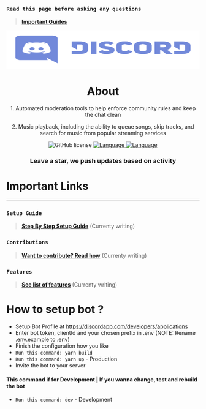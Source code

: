 ### `Read this page before asking any questions`

> **[Important Guides]()**<br>

<p align="center">
<img width="600" height="100" src="./src/public/Discord.svg">
</p>

<h1 align= "center"><b>
  About
  </b>
</h1>

<div align="center">
<p>1. Automated moderation tools to help enforce community rules and keep the chat clean</p>
<p>2. Music playback, including the ability to queue songs, skip tracks, and search for music from popular streaming services</p>
</div>

<p align= "center">

  <img src="https://img.shields.io/badge/license-MIT-blue.svg?style=plastic" alt="GitHub license">
  </a>
    <a href="https://discord.gg/XxvjjPs">
  <img src="https://img.shields.io/badge/Uses-Node.js-green" alt="Language">
  </a>
    <a href="https://en.wikipedia.org/wiki/JavaScript">
  <img src="https://img.shields.io/badge/language-Typescript-blue.svg" alt="Language">
  </a>

</p>

<h3 align= "center"> Leave a star, we push updates based on activity </h3>

# Important Links

<hr>

### `Setup Guide`

> **[Step By Step Setup Guide]()** (Currenty writing)<br>

### `Contributions`

> **[Want to contribute? Read how]()** (Currenty writing)<br>

### `Features`

> **[See list of features]()** (Currenty writing)<br>

# How to setup bot ?

- Setup Bot Profile at https://discordapp.com/developers/applications
- Enter bot token, clientId and your chosen prefix in .env (NOTE: Rename .env.example to .env)
- Finish the configuration how you like
- `Run this command: yarn build`
- `Run this command: yarn up` - Production
- Invite the bot to your server

#### This command if for Development | If you wanna change, test and rebuild the bot

- `Run this command: dev` - Development

